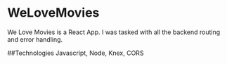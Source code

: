 # WeLoveMovies
We Love Movies is a React App. I was tasked with all the backend routing and error handling.

##Technologies
Javascript, Node, Knex, CORS
